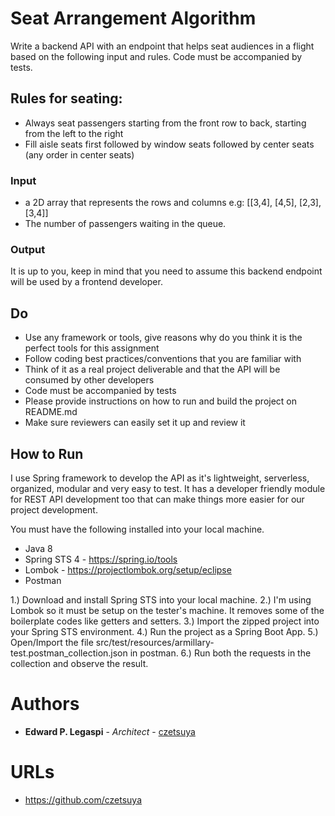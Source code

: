 # Seat Arrangement Algorithm

Write a backend API with an endpoint that helps seat audiences in a flight based on the following input and rules. 
Code must be accompanied by tests.

## Rules for seating:

 - Always seat passengers starting from the front row to back, starting from the left to the right
 - Fill aisle seats first followed by window seats followed by center seats (any order in center seats)
 
### Input
 - a 2D array that represents the rows and columns e.g: [[3,4], [4,5], [2,3], [3,4]]
 - The number of passengers waiting in the queue.
 
### Output

It is up to you, keep in mind that you need to assume this backend endpoint will be used by a frontend developer.

## Do

 - Use any framework or tools, give reasons why do you think it is the perfect tools for this assignment
 - Follow coding best practices/conventions that you are familiar with
 - Think of it as a real project deliverable and that the API will be consumed by other developers
 - Code must be accompanied by tests
 - Please provide instructions on how to run and build the project on README.md
 - Make sure reviewers can easily set it up and review it
 
## How to Run

I use Spring framework to develop the API as it's lightweight, serverless, organized, modular and very easy to test. 
It has a developer friendly module for REST API development too that can make things more easier for our project development.

You must have the following installed into your local machine.
 
 - Java 8
 - Spring STS 4 - https://spring.io/tools
 - Lombok - https://projectlombok.org/setup/eclipse
 - Postman

 1.) Download and install Spring STS into your local machine.
 2.) I'm using Lombok so it must be setup on the tester's machine. It removes some of the boilerplate codes like getters and setters.
 3.) Import the zipped project into your Spring STS environment.
 4.) Run the project as a Spring Boot App.
 5.) Open/Import the file src/test/resources/armillary-test.postman_collection.json in postman.
 6.) Run both the requests in the collection and observe the result.
 
# Authors

* **Edward P. Legaspi** - *Architect* - [czetsuya](https://bitbucket.com/czetsuya)

# URLs

 * https://github.com/czetsuya